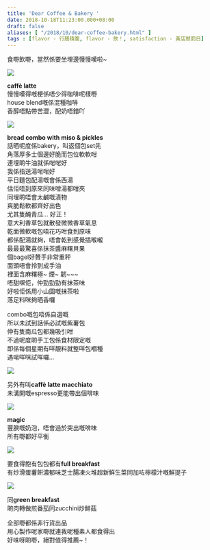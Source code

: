 ```yaml
---
title: 'Dear Coffee & Bakery '
date: 2018-10-18T11:23:00.000+08:00
draft: false
aliases: [ "/2018/10/dear-coffee-bakery.html" ]
tags : [flavor - 行膳積腹, flavor - 飲！, satisfaction - 黃店懲罰日]
---
```


食嘢飲嘢，當然係要坐埋邊慢慢嘆啦~  

![](/images/dearcoffee1.jpg)

**caffè latte**  
慢慢嘆得嘅梗係唔少得咖啡呢樣嘢  
house blend嘅係混種咖啡  
香醇唔點帶苦澀，配奶唔錯吖  

![](/images/dearcoffee2.jpg)

**bread combo with miso & pickles**  
話晒呢度係bakery，叫返個包set先  
角落厚多士個邊好脆而包位軟軟咁  
連埋啲牛油就係啱啱好  
我係指送湯啱啱好  
平日麵包配湯嘅會係西湯  
估佢唔到原來同味噌湯都咁夾  
同埋啲唔會太鹹嘅漬物  
爽脆鬆軟都齊好出色  
尤其隻醃青瓜… 好正！  
意大利香草包就散發微微香草氣息  
乾面微軟嘅包唔花巧咁食到原味  
都係配湯就夠，唔會乾到感覺插喉嚨  
最最最驚喜係抹茶醬麻糬貝果  
個bagel好贅手非常重秤  
面頭唔會拎到成手油  
裡面含麻糬極~ 煙~ 韌~~~  
唔甜㗎佢，仲勁勁勁有抹茶味  
好啦佢係用小山園嘅抹茶啦  
落足料咪夠晒香囉  
  
combo嘅包唔係自選嘅  
所以未試到話係必試嘅紫薯包  
仲有隻南瓜包都幾吸引咁  
不過呢度啲手工包係食材限定嘅  
即係每個星期有咩靚料就整咩包嗰種  
遇啱咩咪試咩囉…  

![](/images/dearcoffee.jpg)

另外有叫**caffè latte macchiato**  
未溝開嘅espresso更能帶出個啡味  

![](/images/dearcoffee3.jpg)

**magic**  
豐腴嘅奶泡，唔會過於突出嘅啡味  
所有嘢都好平衡  

![](/images/dearcoffee4.jpg)

要食得飽有包包都有**full breakfast**  
有炒滑蛋薯餅濃郁味芝士腸凍火堆超新鮮生菜同加咗檸檬汁嘅鮮提子  

![](/images/dearcoffee5.jpg)

同**green breakfast**  
啲肉轉做煎番茄同zucchini炒鮮菇  
  
全部嘢都係非行貨出品  
用心製作呢家嘢就連我呢種素人都食得出  
好味呀啲嘢，絕對值得推薦~！
